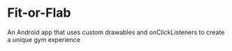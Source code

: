 # Fit-or-Flab
An Android app that uses custom drawables and onClickListeners to create a unique gym experience
